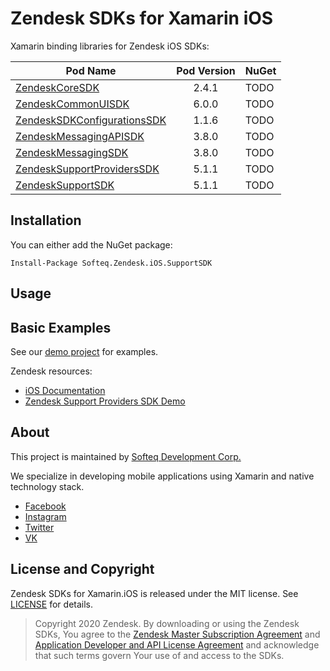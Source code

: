 # Zendesk SDKs for Xamarin iOS

Xamarin binding libraries for Zendesk iOS SDKs:

Pod Name     |   Pod Version   |   NuGet
-------------------|:------------------:|-----------
[ZendeskCoreSDK](https://cocoapods.org/pods/ZendeskCoreSDK) | 2.4.1 | TODO
[ZendeskCommonUISDK](https://cocoapods.org/pods/ZendeskCommonUISDK) | 6.0.0 | TODO
[ZendeskSDKConfigurationsSDK](https://cocoapods.org/pods/ZendeskSDKConfigurationsSDK) | 1.1.6 | TODO
[ZendeskMessagingAPISDK](https://cocoapods.org/pods/ZendeskMessagingAPISDK) | 3.8.0 | TODO
[ZendeskMessagingSDK](https://cocoapods.org/pods/ZendeskMessagingSDK) | 3.8.0 | TODO
[ZendeskSupportProvidersSDK](https://cocoapods.org/pods/ZendeskSupportProvidersSDK) | 5.1.1 | TODO
[ZendeskSupportSDK](https://cocoapods.org/pods/ZendeskSupportSDK) | 5.1.1 | TODO

## Installation

You can either add the NuGet package:

```
Install-Package Softeq.Zendesk.iOS.SupportSDK
```

## Usage

## Basic Examples

See our [demo project](/Zendesk) for examples.

Zendesk resources:

- [iOS Documentation](https://developer.zendesk.com/documentation/zendesk-sdks/sdks/ios/getting_started/)
- [Zendesk Support Providers SDK Demo](https://github.com/zendesk/ios_sdk_demo_apps/tree/master/SupportSDKSamples)

## About

This project is maintained by [Softeq Development Corp.](https://www.softeq.com/)

We specialize in developing mobile applications using Xamarin and native technology stack.

- [Facebook](https://web.facebook.com/Softeq.by/)
- [Instagram](https://www.instagram.com/softeq/)
- [Twitter](https://twitter.com/Softeq)
- [VK](https://vk.com/club21079655)

## License and Copyright

Zendesk SDKs for Xamarin.iOS is released under the MIT license. See [LICENSE](LICENSE) for details.

> Copyright 2020 Zendesk. By downloading or using the Zendesk SDKs, You agree to the [Zendesk Master Subscription Agreement](https://www.zendesk.com/company/customers-partners/#master-subscription-agreement) and [Application Developer and API License Agreement](https://www.zendesk.com/company/customers-partners/#application-developer-api-license-agreement) and acknowledge that such terms govern Your use of and access to the SDKs.
